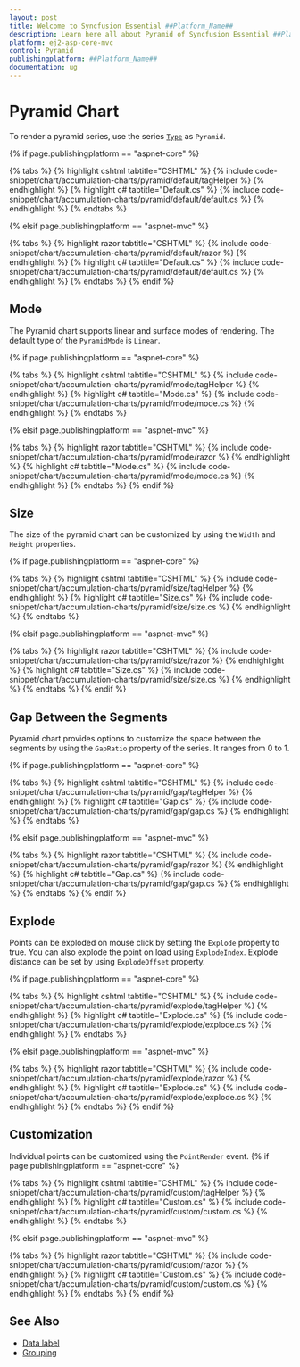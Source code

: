```yaml
---
layout: post
title: Welcome to Syncfusion Essential ##Platform_Name##
description: Learn here all about Pyramid of Syncfusion Essential ##Platform_Name## widgets based on HTML5 and jQuery.
platform: ej2-asp-core-mvc
control: Pyramid
publishingplatform: ##Platform_Name##
documentation: ug
---
```



# Pyramid Chart

To render a pyramid series, use the series [`Type`](https://help.syncfusion.com/cr/aspnetcore-js2/Syncfusion.EJ2.Charts.AccumulationSeries.html#Syncfusion_EJ2_Charts_AccumulationSeries_Type)
as `Pyramid`.

{% if page.publishingplatform == "aspnet-core" %}

{% tabs %}
{% highlight cshtml tabtitle="CSHTML" %}
{% include code-snippet/chart/accumulation-charts/pyramid/default/tagHelper %}
{% endhighlight %}
{% highlight c# tabtitle="Default.cs" %}
{% include code-snippet/chart/accumulation-charts/pyramid/default/default.cs %}
{% endhighlight %}
{% endtabs %}

{% elsif page.publishingplatform == "aspnet-mvc" %}

{% tabs %}
{% highlight razor tabtitle="CSHTML" %}
{% include code-snippet/chart/accumulation-charts/pyramid/default/razor %}
{% endhighlight %}
{% highlight c# tabtitle="Default.cs" %}
{% include code-snippet/chart/accumulation-charts/pyramid/default/default.cs %}
{% endhighlight %}
{% endtabs %}
{% endif %}



## Mode

The Pyramid chart supports linear and surface modes of rendering. The default type of the
`PyramidMode` is `Linear`.

{% if page.publishingplatform == "aspnet-core" %}

{% tabs %}
{% highlight cshtml tabtitle="CSHTML" %}
{% include code-snippet/chart/accumulation-charts/pyramid/mode/tagHelper %}
{% endhighlight %}
{% highlight c# tabtitle="Mode.cs" %}
{% include code-snippet/chart/accumulation-charts/pyramid/mode/mode.cs %}
{% endhighlight %}
{% endtabs %}

{% elsif page.publishingplatform == "aspnet-mvc" %}

{% tabs %}
{% highlight razor tabtitle="CSHTML" %}
{% include code-snippet/chart/accumulation-charts/pyramid/mode/razor %}
{% endhighlight %}
{% highlight c# tabtitle="Mode.cs" %}
{% include code-snippet/chart/accumulation-charts/pyramid/mode/mode.cs %}
{% endhighlight %}
{% endtabs %}
{% endif %}



## Size

The size of the pyramid chart can be customized by using the  `Width` and `Height` properties.

{% if page.publishingplatform == "aspnet-core" %}

{% tabs %}
{% highlight cshtml tabtitle="CSHTML" %}
{% include code-snippet/chart/accumulation-charts/pyramid/size/tagHelper %}
{% endhighlight %}
{% highlight c# tabtitle="Size.cs" %}
{% include code-snippet/chart/accumulation-charts/pyramid/size/size.cs %}
{% endhighlight %}
{% endtabs %}

{% elsif page.publishingplatform == "aspnet-mvc" %}

{% tabs %}
{% highlight razor tabtitle="CSHTML" %}
{% include code-snippet/chart/accumulation-charts/pyramid/size/razor %}
{% endhighlight %}
{% highlight c# tabtitle="Size.cs" %}
{% include code-snippet/chart/accumulation-charts/pyramid/size/size.cs %}
{% endhighlight %}
{% endtabs %}
{% endif %}



## Gap Between the Segments

Pyramid chart provides options to customize the space between the segments by using the `GapRatio` property of the
series. It ranges from 0 to 1.

{% if page.publishingplatform == "aspnet-core" %}

{% tabs %}
{% highlight cshtml tabtitle="CSHTML" %}
{% include code-snippet/chart/accumulation-charts/pyramid/gap/tagHelper %}
{% endhighlight %}
{% highlight c# tabtitle="Gap.cs" %}
{% include code-snippet/chart/accumulation-charts/pyramid/gap/gap.cs %}
{% endhighlight %}
{% endtabs %}

{% elsif page.publishingplatform == "aspnet-mvc" %}

{% tabs %}
{% highlight razor tabtitle="CSHTML" %}
{% include code-snippet/chart/accumulation-charts/pyramid/gap/razor %}
{% endhighlight %}
{% highlight c# tabtitle="Gap.cs" %}
{% include code-snippet/chart/accumulation-charts/pyramid/gap/gap.cs %}
{% endhighlight %}
{% endtabs %}
{% endif %}



## Explode

Points can be exploded on mouse click by setting the `Explode` property to true. You can also explode the point
on load using `ExplodeIndex`. Explode distance can be set by using `ExplodeOffset` property.

{% if page.publishingplatform == "aspnet-core" %}

{% tabs %}
{% highlight cshtml tabtitle="CSHTML" %}
{% include code-snippet/chart/accumulation-charts/pyramid/explode/tagHelper %}
{% endhighlight %}
{% highlight c# tabtitle="Explode.cs" %}
{% include code-snippet/chart/accumulation-charts/pyramid/explode/explode.cs %}
{% endhighlight %}
{% endtabs %}

{% elsif page.publishingplatform == "aspnet-mvc" %}

{% tabs %}
{% highlight razor tabtitle="CSHTML" %}
{% include code-snippet/chart/accumulation-charts/pyramid/explode/razor %}
{% endhighlight %}
{% highlight c# tabtitle="Explode.cs" %}
{% include code-snippet/chart/accumulation-charts/pyramid/explode/explode.cs %}
{% endhighlight %}
{% endtabs %}
{% endif %}



## Customization

Individual points can be customized using the `PointRender` event.
{% if page.publishingplatform == "aspnet-core" %}

{% tabs %}
{% highlight cshtml tabtitle="CSHTML" %}
{% include code-snippet/chart/accumulation-charts/pyramid/custom/tagHelper %}
{% endhighlight %}
{% highlight c# tabtitle="Custom.cs" %}
{% include code-snippet/chart/accumulation-charts/pyramid/custom/custom.cs %}
{% endhighlight %}
{% endtabs %}

{% elsif page.publishingplatform == "aspnet-mvc" %}

{% tabs %}
{% highlight razor tabtitle="CSHTML" %}
{% include code-snippet/chart/accumulation-charts/pyramid/custom/razor %}
{% endhighlight %}
{% highlight c# tabtitle="Custom.cs" %}
{% include code-snippet/chart/accumulation-charts/pyramid/custom/custom.cs %}
{% endhighlight %}
{% endtabs %}
{% endif %}



## See Also

* [Data label](./data-label/)
* [Grouping](./grouping/)